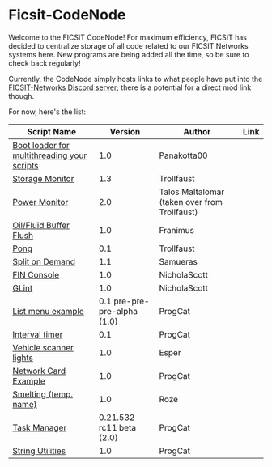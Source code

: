 # Ficsit-CodeNode
Welcome to the FICSIT CodeNode!  For maximum efficiency, FICSIT has decided to centralize storage of all code related to our FICSIT Networks systems here.  New programs are being added all the time, so be sure to check back regularly!

Currently, the CodeNode simply hosts links to what people have put into the [FICSIT-Networks Discord server](https://discord.gg/3VfZ6Da); there is a potential for a direct mod link though.

For now, here's the list:

Script Name | Version | Author | Link
------------|-------------|-------------|-------------|
[Boot loader for multithreading your scripts](https://pastebin.com/gMcYkDhR) | 1.0 | Panakotta00
[Storage Monitor](https://pastebin.com/jKbt60Lk) | 1.3 | Trollfaust
[Power Monitor](https://pastebin.com/DDy1sRUq) | 2.0 | Talos Maltalomar (taken over from Trollfaust)
[Oil/Fluid Buffer Flush](https://github.com/Carnaxus/Ficsit-CodeNode/blob/master/buffernooverflow.txt) | 1.0 | Franimus
[Pong](https://pastebin.com/KyB1tKmT) | 0.1 | Trollfaust
[Split on Demand](https://pastebin.com/UsTwi3Q5) | 1.1 | Samueras
[FIN Console](https://pastebin.com/0LUgUxqD) | 1.0 | NicholaScott
[GLint](https://pastebin.com/sVSS1GtQ) | 1.0 | NicholaScott
[List menu example](https://gitlab.com/-/snippets/2003105) | 0.1 pre-pre-pre-alpha (1.0) | ProgCat
[Interval timer](https://gitlab.com/-/snippets/2004629) | 0.1 | ProgCat
[Vehicle scanner lights](https://github.com/Carnaxus/Ficsit-CodeNode/blob/master/Vehicle_Scanner_Lights.txt) | 1.0 | Esper
[Network Card Example](https://gitlab.com/-/snippets/2005597) | 1.0 | ProgCat
[Smelting (temp. name)](https://github.com/Carnaxus/Ficsit-CodeNode/blob/master/smelting.txt) | 1.0 | Roze
[Task Manager](https://gitlab.com/-/snippets/2005931) | 0.21.532 rc11 beta (2.0) | ProgCat
[String Utilities](https://gitlab.com/-/snippets/2007247) | 1.0 | ProgCat
